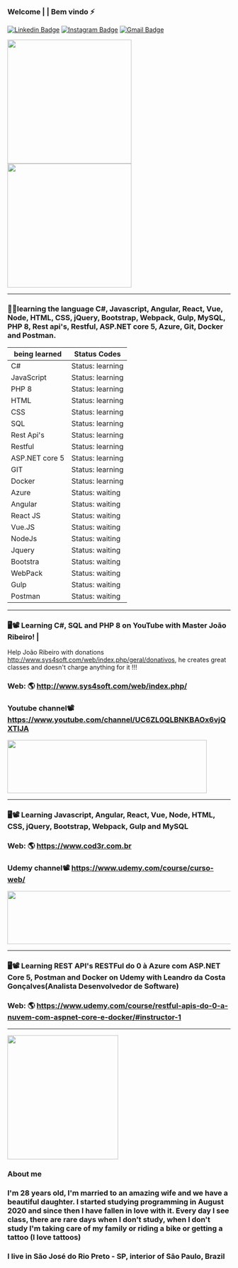 ### Welcome | | Bem vindo ⚡

<!--
**Swankfuck/Swankfuck** is a ✨ _special_ ✨ repository because its `README.md` (this file) appears on your GitHub profile.

Here are some ideas to get you started:

- 🔭 I’m currently working on ...
- 🌱 I’m currently learning ...
- 👯 I’m looking to collaborate on ...
- 🤔 I’m looking for help with ...
- 💬 Ask me about ...
- 📫 How to reach me: ...
- 😄 Pronouns: ...
- ⚡ Fun fact: ...
img.gif-->

[![Linkedin Badge](https://img.shields.io/badge/-Linkedin-blue?style=flat-square&logo=Linkedin&logoColor=white&link=https:/https://www.linkedin.com/in/vitor-brussolo-zerbato-474447176//)](https://www.linkedin.com/in/vitor-brussolo-zerbato-474447176//)
[![Instagram Badge](https://img.shields.io/badge/-Instagram-a43b9d?style=flat-square&logo=Instagram&logoColor=white&link=https://https://www.instagram.com/vihhbz/?hl=pt-br/)](https://www.instagram.com/vihhbz/?hl=pt-br/)
[![Gmail Badge](https://img.shields.io/badge/-Gmail-c14438?style=flat-square&logo=Gmail&logoColor=white&link=mailto:vitorbrussolo@gmail.com)](mailto:vitorbrussolo@gmail.com)
<p float="left">
<img style="margin: 0 auto" src="https://media.giphy.com/media/h4HxXVdFQIBq6vMt1q/giphy.gif" height="280">
<img style="margin: 0 auto" src="https://user-images.githubusercontent.com/70340981/93691562-2aad8800-fabd-11ea-96b8-55b8414d9b1b.png" height="280">
</p>


---------------------------------------------------------------------------------------------------------------------------------------------------------

### 👨‍💻learning the language C#, Javascript, Angular, React, Vue, Node, HTML, CSS, jQuery, Bootstrap, Webpack, Gulp, MySQL, PHP 8, Rest api's, Restful, ASP.NET core 5, Azure, Git, Docker and Postman.



|being learned         | Status Codes                                       |
|----------------------|----------------------------------------------------|
|C#                    | Status: learning                                   |
|JavaScript            | Status: learning                                   |
|PHP 8                 | Status: learning                                   |
|HTML                  | Status: learning                                   |
|CSS                   | Status: learning                                   |
|SQL                   | Status: learning                                   |
|Rest Api's            | Status: learning                                   |
|Restful               | Status: learning                                   |
|ASP.NET core 5        | Status: learning                                   |
|GIT                   | Status: learning                                   |
|Docker                | Status: learning                                   |
|Azure                 | Status: waiting                                    |
|Angular               | Status: waiting                                    |
|React JS              | Status: waiting                                    |
|Vue.JS                | Status: waiting                                    |
|NodeJs                | Status: waiting                                    |
|Jquery                | Status: waiting                                    |
|Bootstra              | Status: waiting                                    |
|WebPack               | Status: waiting                                    |
|Gulp                  | Status: waiting                                    |
|Postman               | Status: waiting                                    |
 
---------------------------------------------------------------------------------------------------------------------------------------------------------

### 🖥📽 Learning C#, SQL and PHP 8 on YouTube with Master João Ribeiro! |


Help João Ribeiro with donations  http://www.sys4soft.com/web/index.php/geral/donativos, he creates great classes and doesn't charge anything for it !!! 

### Web: 🌎 http://www.sys4soft.com/web/index.php/<br>
### Youtube channel📽 https://www.youtube.com/channel/UC6ZL0QLBNKBAOx6vjQXTIJA<br>


 <img src="https://user-images.githubusercontent.com/70340981/93710679-e652d400-fb1e-11ea-9fb9-582eaaa4f9bf.png" width="450" height="120"/>
 
 ---------------------------------------------------------------------------------------------------------------------------------------------------------

### 🖥📽 Learning Javascript, Angular, React, Vue, Node, HTML, CSS, jQuery, Bootstrap, Webpack, Gulp and MySQL

### Web: 🌎 https://www.cod3r.com.br
### Udemy channel📽 https://www.udemy.com/course/curso-web/


<img src="https://user-images.githubusercontent.com/70340981/104071249-870cf280-51e7-11eb-8231-e85893dc65bf.png" width="550" height="120"/>


---------------------------------------------------------------------------------------------------------------------------------------------------------

### 🖥📽 Learning REST API's RESTFul do 0 à Azure com ASP.NET Core 5, Postman and Docker on Udemy with Leandro da Costa Gonçalves(Analista Desenvolvedor de Software)

### Web: 🌎 https://www.udemy.com/course/restful-apis-do-0-a-nuvem-com-aspnet-core-e-docker/#instructor-1


---------------------------------------------------------------------------------------------------------------------------------------------------------


 <img src="https://user-images.githubusercontent.com/70340981/104138290-e7d03280-5381-11eb-8dea-7edc9064a917.png" width="250" height="280"/>

### About me
### I'm 28 years old, I'm married to an amazing wife and we have a beautiful daughter. I started studying programming in August 2020 and since then I have fallen in love with it. Every day I see class, there are rare days when I don't study, when I don't study I'm taking care of my family or riding a bike or getting a tattoo (I love tattoos)

### I live in São José do Rio Preto - SP, interior of São Paulo, Brazil
 
